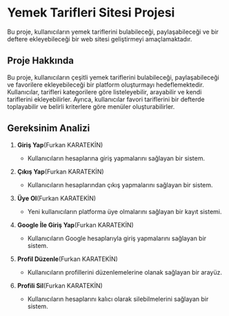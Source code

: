 # Yemek Tarifleri Sitesi Projesi

Bu proje, kullanıcıların yemek tariflerini bulabileceği, paylaşabileceği ve bir deftere ekleyebileceği bir web sitesi geliştirmeyi amaçlamaktadır.

## Proje Hakkında

Bu proje, kullanıcıların çeşitli yemek tariflerini bulabileceği, paylaşabileceği ve favorilere ekleyebileceği bir platform oluşturmayı hedeflemektedir. Kullanıcılar, tarifleri kategorilere göre listeleyebilir, arayabilir ve kendi tariflerini ekleyebilirler. Ayrıca, kullanıcılar favori tariflerini bir defterde toplayabilir ve belirli kriterlere göre menüler oluşturabilirler.

## Gereksinim Analizi

1. **Giriş Yap**(Furkan KARATEKİN)
   - Kullanıcıların hesaplarına giriş yapmalarını sağlayan bir sistem.
   
2. **Çıkış Yap**(Furkan KARATEKİN)
   - Kullanıcıların hesaplarından çıkış yapmalarını sağlayan bir sistem.

3. **Üye Ol**(Furkan KARATEKİN)
   - Yeni kullanıcıların platforma üye olmalarını sağlayan bir kayıt sistemi.

4. **Google İle Giriş Yap**(Furkan KARATEKİN)
   - Kullanıcıların Google hesaplarıyla giriş yapmalarını sağlayan bir sistem.

5. **Profil Düzenle**(Furkan KARATEKİN)
   - Kullanıcıların profillerini düzenlemelerine olanak sağlayan bir arayüz.

6. **Profili Sil**(Furkan KARATEKİN)
   - Kullanıcıların hesaplarını kalıcı olarak silebilmelerini sağlayan bir sistem.

